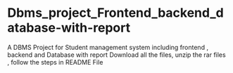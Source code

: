 # Dbms_project_Frontend_backend_database-with-report
A DBMS Project for Student management system including frontend , backend and Database with report
Download all the files, unzip the rar files , follow the steps in README File
